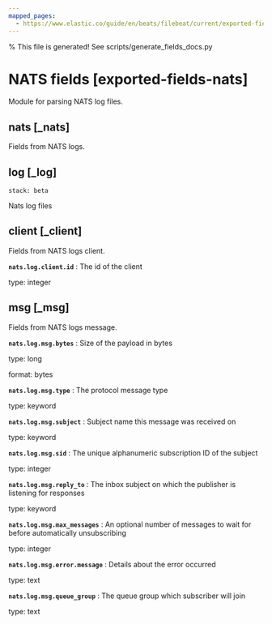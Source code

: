 ```yaml
---
mapped_pages:
  - https://www.elastic.co/guide/en/beats/filebeat/current/exported-fields-nats.html
---
```


% This file is generated! See scripts/generate_fields_docs.py

# NATS fields [exported-fields-nats]

Module for parsing NATS log files.

## nats [_nats]

Fields from NATS logs.

## log [_log]

```{applies_to}
stack: beta
```

Nats log files

## client [_client]

Fields from NATS logs client.

**`nats.log.client.id`**
:   The id of the client

type: integer


## msg [_msg]

Fields from NATS logs message.

**`nats.log.msg.bytes`**
:   Size of the payload in bytes

type: long

format: bytes


**`nats.log.msg.type`**
:   The protocol message type

type: keyword


**`nats.log.msg.subject`**
:   Subject name this message was received on

type: keyword


**`nats.log.msg.sid`**
:   The unique alphanumeric subscription ID of the subject

type: integer


**`nats.log.msg.reply_to`**
:   The inbox subject on which the publisher is listening for responses

type: keyword


**`nats.log.msg.max_messages`**
:   An optional number of messages to wait for before automatically unsubscribing

type: integer


**`nats.log.msg.error.message`**
:   Details about the error occurred

type: text


**`nats.log.msg.queue_group`**
:   The queue group which subscriber will join

type: text


